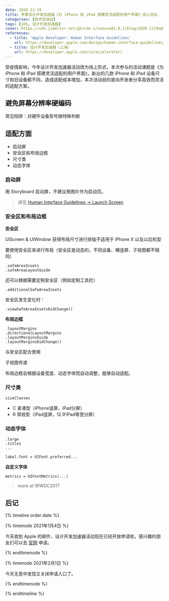 ```yaml
---
date: 2020-11-19
title: 苹果设计开发加速器《为 iPhone 和 iPad 搭建灵活适配的用户界面》线上活动
categories: [技术加油站]
tags: [iOS, 设计开发加速器]
cover: https://cdn.jsdelivr.net/gh/cdn-x/xaoxuu@1.0.1/blog/2020-1119a@1x.svg
references:
  - title: 'Apple Developer: Human Interface Guidelines'
    url: https://developer.apple.com/design/human-interface-guidelines/ios/app-architecture/launching/
  - title: 设计开发加速器（上海）
    url: https://developer.apple.com/cn/accelerator/
---
```


受疫情影响，今年设计开发加速器活动改为线上形式，本次参与的活动课题是《为 iPhone 和 iPad 搭建灵活适配的用户界面》，新出的几款 iPhone 和 iPad 设备尺寸和旧设备都不同，造成适配成本增加，本次活动目的是向开发者分享高效而灵活的适配方案。

<!-- more -->

## 避免屏幕分辨率硬编码

常见陷阱：对硬件设备型号做特殊判断

## 适配方面

- 启动屏
- 安全区和布局边框
- 尺寸类
- 动态字体


### 启动屏

用 Storyboard 启动屏，不建议用图片作为启动页。

> 详见 [Human Interface Guidelines -> Launch Screen](https://developer.apple.com/design/human-interface-guidelines/ios/app-architecture/launching/)


### 安全区和布局边框

**安全区**

UIScreen & UIWindow 获得布局尺寸进行排版不适用于 iPhone X 以及以后机型

要使用安全区来进行布局（安全区是动态的，不同设备、横竖屏、子视图都不相同）

```
.safeAreaInsets
.safeAreaLayoutGuide
```

还可以根据需要定制安全区（例如定制工具栏）

```
.additionalSafeAreaInsets
```

安全区发生变化时：

```
.viewSafeAreaInsetsDidChange()
```



**布局边框**

```
.layoutMargins
.directionalLayoutMargins
.layoutMarginsGuide
.layoutMarginsDidChange()
```

与安全区配合使用

子视图传递

布局边框会根据设备宽度、动态字体而自动调整，能够自动适配。



### 尺寸类

```
sizeClasses
```

- C 紧凑型（iPhone竖屏，iPad分屏）
- R 常规型（iPad竖屏，12.9‘iPad等宽分屏）



### 动态字体

```
.large
.title1
...

label.font = UIFont.preferred...
```

**自定义字体**

```
metrics = UIFontMetrics(...)
```

> more at WWDC2017

## 后记

{% timeline order:date %}

{% timenode 2021年1月4日 %}

今天收到 Apple 的邮件，设计开发加速器活动现在已经开放申请啦，感兴趣的朋友们可以去 [官网](https://developer.apple.com/cn/accelerator/) 申请。

{% endtimenode %}

{% timenode 2021年2月1日 %}

今天无意中发现又关闭申请入口了。

{% endtimenode %}

{% endtimeline %}
